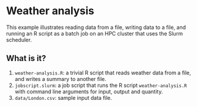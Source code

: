 # Weather analysis

This example illustrates reading data from a file, writing data to a file, and
running an R script as a batch job on an HPC cluster that uses the Slurm
scheduler.


## What is it?

1. `weather-analysis.R`: a trivial R script that reads weather data from a
   file, and writes a summary to another file.
1. `jobscript.slurm`: a job script that runs the R script `weather-analysis.R`
   with command line arguments for input, output and quantity.
1. `data/London.csv`: sample input data file.
